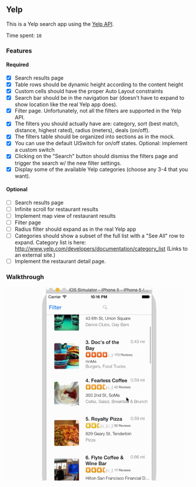 ## Yelp

This is a Yelp search app using the [Yelp API](http://developer.rottentomatoes.com/docs/read/JSON).

Time spent: `10`

### Features

#### Required

- [X] Search results page
- [X] Table rows should be dynamic height according to the content height
- [X] Custom cells should have the proper Auto Layout constraints
- [X] Search bar should be in the navigation bar (doesn't have to expand to show location like the real Yelp app does).
- [X] Filter page. Unfortunately, not all the filters are supported in the Yelp API.
- [X] The filters you should actually have are: category, sort (best match, distance, highest rated), radius (meters), deals (on/off).
- [X] The filters table should be organized into sections as in the mock.
- [X] You can use the default UISwitch for on/off states. Optional: implement a custom switch
- [X] Clicking on the "Search" button should dismiss the filters page and trigger the search w/ the new filter settings.
- [X] Display some of the available Yelp categories (choose any 3-4 that you want).

#### Optional

- [ ] Search results page
- [ ] Infinite scroll for restaurant results
- [ ] Implement map view of restaurant results
- [ ] Filter page
- [ ] Radius filter should expand as in the real Yelp app
- [ ] Categories should show a subset of the full list with a "See All" row to expand. Category list is here: http://www.yelp.com/developers/documentation/category_list (Links to an external site.)
- [ ] Implement the restaurant detail page.

### Walkthrough

![Video Walkthrough](yelp.gif)


